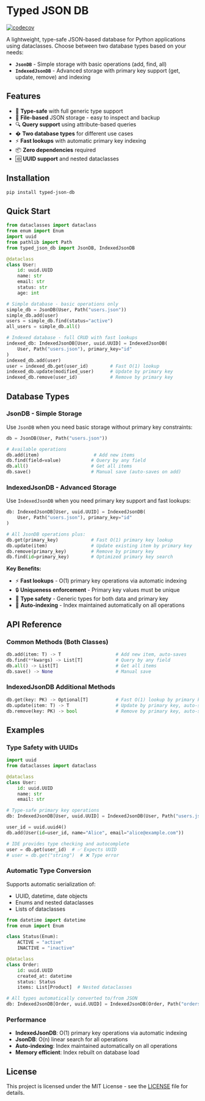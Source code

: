 # Typed JSON DB

[![codecov](https://codecov.io/gh/frangiz/typed-json-db/branch/main/graph/badge.svg?token=7W6IH9PXQO)](https://codecov.io/gh/frangiz/typed-json-db)

A lightweight, type-safe JSON-based database for Python applications using dataclasses. Choose between two database types based on your needs:

- **`JsonDB`** - Simple storage with basic operations (add, find, all)
- **`IndexedJsonDB`** - Advanced storage with primary key support (get, update, remove) and indexing

## Features

- 🚀 **Type-safe** with full generic type support
- 📁 **File-based** JSON storage - easy to inspect and backup  
- 🔍 **Query support** using attribute-based queries
- � **Two database types** for different use cases
- ⚡ **Fast lookups** with automatic primary key indexing
- 📦 **Zero dependencies** required
- 🆔 **UUID support** and nested dataclasses

## Installation

```bash
pip install typed-json-db
```

## Quick Start

```python
from dataclasses import dataclass
from enum import Enum
import uuid
from pathlib import Path
from typed_json_db import JsonDB, IndexedJsonDB

@dataclass
class User:
    id: uuid.UUID
    name: str
    email: str
    status: str
    age: int

# Simple database - basic operations only
simple_db = JsonDB(User, Path("users.json"))
simple_db.add(user)
users = simple_db.find(status="active")
all_users = simple_db.all()

# Indexed database - full CRUD with fast lookups
indexed_db: IndexedJsonDB[User, uuid.UUID] = IndexedJsonDB(
    User, Path("users.json"), primary_key="id"
)
indexed_db.add(user)
user = indexed_db.get(user_id)        # Fast O(1) lookup
indexed_db.update(modified_user)      # Update by primary key
indexed_db.remove(user_id)            # Remove by primary key
```

## Database Types

### JsonDB - Simple Storage

Use `JsonDB` when you need basic storage without primary key constraints:

```python
db = JsonDB(User, Path("users.json"))

# Available operations
db.add(item)                    # Add new items
db.find(field=value)           # Query by any field  
db.all()                       # Get all items
db.save()                      # Manual save (auto-saves on add)
```

### IndexedJsonDB - Advanced Storage  

Use `IndexedJsonDB` when you need primary key support and fast lookups:

```python
db: IndexedJsonDB[User, uuid.UUID] = IndexedJsonDB(
    User, Path("users.json"), primary_key="id"
)

# All JsonDB operations plus:
db.get(primary_key)            # Fast O(1) primary key lookup
db.update(item)                # Update existing item by primary key
db.remove(primary_key)         # Remove by primary key
db.find(id=primary_key)        # Optimized primary key search
```

**Key Benefits:**
- ⚡ **Fast lookups** - O(1) primary key operations via automatic indexing
- 🔒 **Uniqueness enforcement** - Primary key values must be unique
- 🎯 **Type safety** - Generic types for both data and primary key
- 🔄 **Auto-indexing** - Index maintained automatically on all operations

## API Reference

### Common Methods (Both Classes)

```python
db.add(item: T) -> T                    # Add new item, auto-saves
db.find(**kwargs) -> List[T]            # Query by any field  
db.all() -> List[T]                     # Get all items
db.save() -> None                       # Manual save
```

### IndexedJsonDB Additional Methods

```python
db.get(key: PK) -> Optional[T]          # Fast O(1) lookup by primary key
db.update(item: T) -> T                 # Update by primary key, auto-saves  
db.remove(key: PK) -> bool              # Remove by primary key, auto-saves
```

## Examples

### Type Safety with UUIDs

```python
import uuid
from dataclasses import dataclass

@dataclass
class User:
    id: uuid.UUID
    name: str
    email: str

# Type-safe primary key operations  
db: IndexedJsonDB[User, uuid.UUID] = IndexedJsonDB(User, Path("users.json"), primary_key="id")

user_id = uuid.uuid4()
db.add(User(id=user_id, name="Alice", email="alice@example.com"))

# IDE provides type checking and autocomplete
user = db.get(user_id)  # ✅ Expects UUID
# user = db.get("string")  # ❌ Type error
```

### Automatic Type Conversion

Supports automatic serialization of:
- UUID, datetime, date objects
- Enums and nested dataclasses  
- Lists of dataclasses

```python
from datetime import datetime
from enum import Enum

class Status(Enum):
    ACTIVE = "active"
    INACTIVE = "inactive"

@dataclass  
class Order:
    id: uuid.UUID
    created_at: datetime
    status: Status
    items: List[Product]  # Nested dataclasses

# All types automatically converted to/from JSON
db: IndexedJsonDB[Order, uuid.UUID] = IndexedJsonDB(Order, Path("orders.json"), primary_key="id")
```

### Performance

- **IndexedJsonDB**: O(1) primary key operations via automatic indexing
- **JsonDB**: O(n) linear search for all operations
- **Auto-indexing**: Index maintained automatically on all operations
- **Memory efficient**: Index rebuilt on database load

## License

This project is licensed under the MIT License - see the [LICENSE](LICENSE) file for details.
